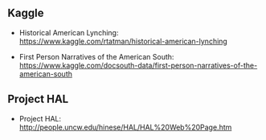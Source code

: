 

## Kaggle 
- Historical American Lynching: https://www.kaggle.com/rtatman/historical-american-lynching

- First Person Narratives of the American South: https://www.kaggle.com/docsouth-data/first-person-narratives-of-the-american-south


## Project HAL
- Project HAL: http://people.uncw.edu/hinese/HAL/HAL%20Web%20Page.htm




